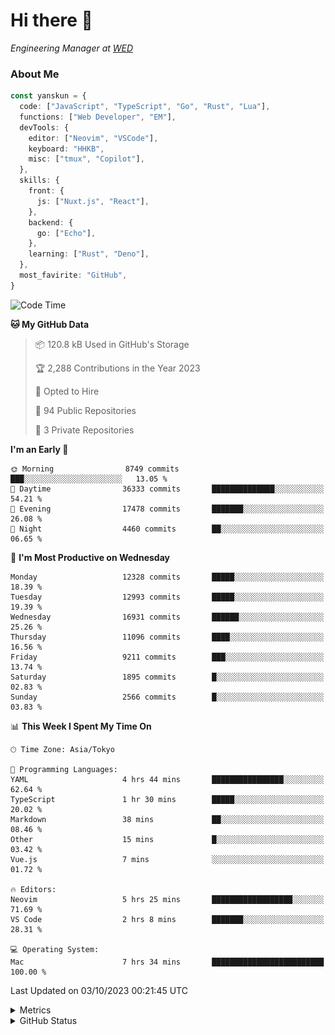# Hi there&nbsp;:wave:

<!-- ![Alt text](https://spotify-recently-played-readme.vercel.app/api?user=31kynbuubkiu3r4qh4hjuaglhfay) -->

_Engineering Manager at [WED](https://github.com/wedinc)_

### About Me

```ts
const yanskun = {
  code: ["JavaScript", "TypeScript", "Go", "Rust", "Lua"],
  functions: ["Web Developer", "EM"],
  devTools: {
    editor: ["Neovim", "VSCode"],
    keyboard: "HHKB",
    misc: ["tmux", "Copilot"],
  },
  skills: {
    front: {
      js: ["Nuxt.js", "React"],
    },
    backend: {
      go: ["Echo"],
    },
    learning: ["Rust", "Deno"],
  },
  most_favirite: "GitHub",
}
```

<!--START_SECTION:waka-->
![Code Time](http://img.shields.io/badge/Code%20Time-495%20hrs%208%20mins-blue)

**🐱 My GitHub Data** 

> 📦 120.8 kB Used in GitHub's Storage 
 > 
> 🏆 2,288 Contributions in the Year 2023
 > 
> 💼 Opted to Hire
 > 
> 📜 94 Public Repositories 
 > 
> 🔑 3 Private Repositories 
 > 
**I'm an Early 🐤** 

```text
🌞 Morning                8749 commits        ███░░░░░░░░░░░░░░░░░░░░░░   13.05 % 
🌆 Daytime                36333 commits       ██████████████░░░░░░░░░░░   54.21 % 
🌃 Evening                17478 commits       ███████░░░░░░░░░░░░░░░░░░   26.08 % 
🌙 Night                  4460 commits        ██░░░░░░░░░░░░░░░░░░░░░░░   06.65 % 
```
📅 **I'm Most Productive on Wednesday** 

```text
Monday                   12328 commits       █████░░░░░░░░░░░░░░░░░░░░   18.39 % 
Tuesday                  12993 commits       █████░░░░░░░░░░░░░░░░░░░░   19.39 % 
Wednesday                16931 commits       ██████░░░░░░░░░░░░░░░░░░░   25.26 % 
Thursday                 11096 commits       ████░░░░░░░░░░░░░░░░░░░░░   16.56 % 
Friday                   9211 commits        ███░░░░░░░░░░░░░░░░░░░░░░   13.74 % 
Saturday                 1895 commits        █░░░░░░░░░░░░░░░░░░░░░░░░   02.83 % 
Sunday                   2566 commits        █░░░░░░░░░░░░░░░░░░░░░░░░   03.83 % 
```


📊 **This Week I Spent My Time On** 

```text
🕑︎ Time Zone: Asia/Tokyo

💬 Programming Languages: 
YAML                     4 hrs 44 mins       ████████████████░░░░░░░░░   62.64 % 
TypeScript               1 hr 30 mins        █████░░░░░░░░░░░░░░░░░░░░   20.02 % 
Markdown                 38 mins             ██░░░░░░░░░░░░░░░░░░░░░░░   08.46 % 
Other                    15 mins             █░░░░░░░░░░░░░░░░░░░░░░░░   03.42 % 
Vue.js                   7 mins              ░░░░░░░░░░░░░░░░░░░░░░░░░   01.72 % 

🔥 Editors: 
Neovim                   5 hrs 25 mins       ██████████████████░░░░░░░   71.69 % 
VS Code                  2 hrs 8 mins        ███████░░░░░░░░░░░░░░░░░░   28.31 % 

💻 Operating System: 
Mac                      7 hrs 34 mins       █████████████████████████   100.00 % 
```


 Last Updated on 03/10/2023 00:21:45 UTC
<!--END_SECTION:waka-->

<details>
  <summary>Metrics</summary>
  <img src="https://github.com/yanskun/yanskun/blob/main/github-metrics.svg" alt="Metrics">
</details>

<details>
  <summary>GitHub Status</summary>
  <picture>
    <source media="(prefers-color-scheme: dark)" srcset="https://raw.githubusercontent.com/yanskun/yanskun/master/profile-summary-card-output/nord_dark/0-profile-details.svg">
   <img src="https://raw.githubusercontent.com/yanskun/yanskun/master/profile-summary-card-output/default/0-profile-details.svg">
  </picture>
  <br>
  <picture>
    <source media="(prefers-color-scheme: dark)" srcset="https://raw.githubusercontent.com/yanskun/yanskun/master/profile-summary-card-output/nord_dark/1-repos-per-language.svg">
   <img src="https://raw.githubusercontent.com/yanskun/yanskun/master/profile-summary-card-output/default/1-repos-per-language.svg">
  </picture>
  <picture>
    <source media="(prefers-color-scheme: dark)" srcset="https://raw.githubusercontent.com/yanskun/yanskun/master/profile-summary-card-output/nord_dark/2-most-commit-language.svg">
   <img src="https://raw.githubusercontent.com/yanskun/yanskun/master/profile-summary-card-output/default/2-most-commit-language.svg">
  </picture>
  <br>
  <picture>
    <source media="(prefers-color-scheme: dark)" srcset="https://raw.githubusercontent.com/yanskun/yanskun/master/profile-summary-card-output/nord_dark/3-stats.svg">
   <img src="https://raw.githubusercontent.com/yanskun/yanskun/master/profile-summary-card-output/default/3-stats.svg">
  </picture>
  <picture>
    <source media="(prefers-color-scheme: dark)" srcset="https://raw.githubusercontent.com/yanskun/yanskun/master/profile-summary-card-output/nord_dark/4-productive-time.svg">
   <img src="https://raw.githubusercontent.com/yanskun/yanskun/master/profile-summary-card-output/default/4-productive-time.svg">
  </picture>
</details>
